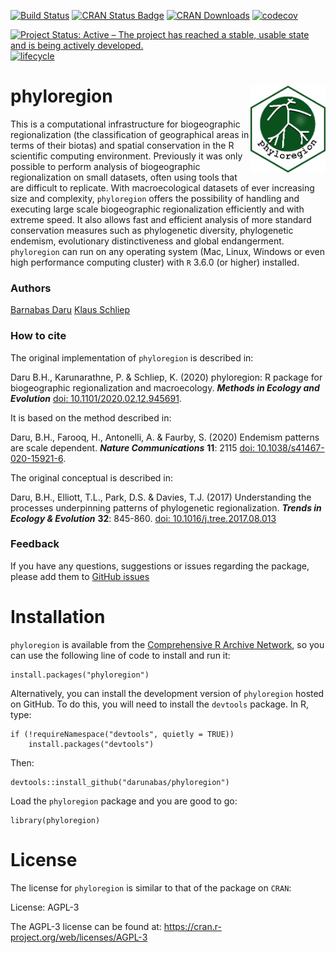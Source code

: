 [![Build Status](https://travis-ci.org/darunabas/phyloregion.svg?branch=master)](https://travis-ci.org/darunabas/phyloregion)
[![CRAN Status Badge](http://www.r-pkg.org/badges/version/phyloregion)](https://cran.r-project.org/package=phyloregion)
[![CRAN Downloads](http://cranlogs.r-pkg.org/badges/phyloregion)](https://cran.r-project.org/package=phyloregion)
[![codecov](https://codecov.io/gh/darunabas/phyloregion/branch/master/graph/badge.svg)](https://codecov.io/gh/darunabas/phyloregion)

[![Project Status: Active – The project has reached a stable, usable state and is being actively developed.](http://www.repostatus.org/badges/latest/active.svg)](http://www.repostatus.org/#active)
[![lifecycle](https://img.shields.io/badge/lifecycle-experimental-orange.svg)](https://www.tidyverse.org/lifecycle/#experimental)

# phyloregion <img src='man/figures/logo.png' align="right" width="120" />

This is a computational infrastructure for biogeographic regionalization (the classification of geographical areas in terms of their biotas) and spatial conservation in the R scientific computing environment. Previously it was only possible to perform analysis of biogeographic regionalization on small datasets, often using tools that are difficult to replicate. With macroecological datasets of ever increasing size and complexity, `phyloregion` offers the possibility of handling and executing large scale biogeographic regionalization efficiently and with extreme speed. It also allows fast and efficient analysis of more standard conservation measures such as phylogenetic diversity, phylogenetic endemism, evolutionary distinctiveness and global endangerment. `phyloregion` can run on any operating system (Mac, Linux, Windows or even high performance computing cluster) with `R` 3.6.0 (or higher) installed.

### Authors
[Barnabas Daru](https://barnabasdaru.com/) 
[Klaus Schliep](https://kschliep.netlify.com/)

### How to cite
The original implementation of ```phyloregion``` is described in:

Daru B.H., Karunarathne, P. & Schliep, K. (2020) phyloregion: R package for biogeographic regionalization and macroecology. **_Methods in Ecology and Evolution_** [doi: 10.1101/2020.02.12.945691](https://doi.org/10.1101/2020.02.12.945691).

It is based on the method described in:

Daru, B.H., Farooq, H., Antonelli, A. & Faurby, S. (2020) Endemism patterns are scale dependent. **_Nature Communications_** __11__: 2115 [doi: 10.1038/s41467-020-15921-6](https://doi.org/10.1038/s41467-020-15921-6). 

The original conceptual is described in:

Daru, B.H., Elliott, T.L., Park, D.S. & Davies, T.J. (2017) Understanding the processes underpinning patterns of phylogenetic regionalization. **_Trends in Ecology & Evolution_** __32__: 845-860. [doi: 10.1016/j.tree.2017.08.013](http://dx.doi.org/10.1016/j.tree.2017.08.013)

### Feedback
If you have any questions, suggestions or issues regarding the package, please add them to [GitHub issues](https://github.com/darunabas/phyloregion/issues)

# Installation

`phyloregion` is available from the [Comprehensive R Archive Network](https://CRAN.R-project.org/package=phyloregion), so you can use the following line of code to install and run it:

```
install.packages("phyloregion")
```

Alternatively, you can install the development version of `phyloregion` hosted on GitHub. To do this, you will need to install the `devtools` package. In R, type:

```
if (!requireNamespace("devtools", quietly = TRUE)) 
    install.packages("devtools") 
```

Then:

```
devtools::install_github("darunabas/phyloregion")
```

Load the `phyloregion` package and you are good to go:

```
library(phyloregion)
```

# License

The license for `phyloregion` is similar to that of the package on `CRAN`:

License: AGPL-3

The AGPL-3 license can be found at: https://cran.r-project.org/web/licenses/AGPL-3
